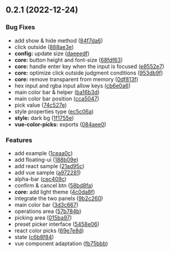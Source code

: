 

## 0.2.1 (2022-12-24)


### Bug Fixes

* add show & hide method ([84f7da6](https://github.com/humandetail/color-picks/commit/84f7da6445a7c79dcc9788ffa48911b6ffd656d4))
* click outside ([888ae3e](https://github.com/humandetail/color-picks/commit/888ae3ed51ee6e763a5b0280f57554c2fa801780))
* **config:** update size ([daeeedf](https://github.com/humandetail/color-picks/commit/daeeedf4aa8992cb30023b3ddc556bf6b2358e8a))
* **core:** button height and font-size ([68fdf63](https://github.com/humandetail/color-picks/commit/68fdf6385dbe536dff659118caff71738f123aa7))
* **core:** handle enter key when the input is focused ([e8552e7](https://github.com/humandetail/color-picks/commit/e8552e7fc8b28bcf8136f06dbbf8d895260ccc6b))
* **core:** optimize click outside judgment conditions ([953db9f](https://github.com/humandetail/color-picks/commit/953db9fd584baa98055b713dd0aff30abb1e035b))
* **core:** remove transparent from memory ([0df813f](https://github.com/humandetail/color-picks/commit/0df813f73cd1e38aa8b34be8134017d0a393e75e))
* hex input and rgba input allow keys ([cb6e0a6](https://github.com/humandetail/color-picks/commit/cb6e0a65c8ccb8c0c23b5a0ba3d494cf06a0ed3d))
* main color bar & helper ([ba16b3d](https://github.com/humandetail/color-picks/commit/ba16b3dfc77cd7a89612d2adf6c9bc6eea418dcc))
* main color bar position ([cca5047](https://github.com/humandetail/color-picks/commit/cca5047c572ca6aa4b926197bf4e03ef124b26b0))
* pick value ([74c527e](https://github.com/humandetail/color-picks/commit/74c527e17f74ae101a676440b260bafdc42da199))
* style properties type ([ec5c06a](https://github.com/humandetail/color-picks/commit/ec5c06ad7842384796db8c7893958f12d411a243))
* **style:** dark bg ([1f1755e](https://github.com/humandetail/color-picks/commit/1f1755ec9e76443eb148df7e33acdf4552a6ff01))
* **vue-color-picks:** exports ([084aee0](https://github.com/humandetail/color-picks/commit/084aee098f777996e956977d296e22f464db53fb))


### Features

* add example ([1ceaa0c](https://github.com/humandetail/color-picks/commit/1ceaa0c25e88687d92b585bd08f822c2b8452dc3))
* add floating-ui ([188b09e](https://github.com/humandetail/color-picks/commit/188b09e30106a5f74ea9749f67cf104da1af7eda))
* add react sample ([21ad95c](https://github.com/humandetail/color-picks/commit/21ad95ce86c8f2d1a50c8969eef09c89965fb62d))
* add vue sample ([a972281](https://github.com/humandetail/color-picks/commit/a97228159b0ce0735496010a64fe037f67442cb3))
* alpha-bar ([cec409c](https://github.com/humandetail/color-picks/commit/cec409cf46e7b58e4d7eb364b15b6bc8605f967d))
* confirm & cancel btn ([58bd8fa](https://github.com/humandetail/color-picks/commit/58bd8fad928c713f1fcf76ec569973e60e61f103))
* **core:** add light theme ([4c0da8f](https://github.com/humandetail/color-picks/commit/4c0da8f759841731d8e3fd21a97c8fa86460888b))
* integrate the two panels ([9b2c260](https://github.com/humandetail/color-picks/commit/9b2c260f473c0175f814b28b3ac35ee8ff96303c))
* main color bar ([3d3c667](https://github.com/humandetail/color-picks/commit/3d3c6672ed051b0c18dea7684f67a19688a1820b))
* operations area ([57b784b](https://github.com/humandetail/color-picks/commit/57b784b8d963e74e54dbf07f0f30c08e981c60e2))
* picking area ([015ba97](https://github.com/humandetail/color-picks/commit/015ba971f8eda61fe51db499bddc3ef19fc63c8e))
* preset picker interface ([5458e06](https://github.com/humandetail/color-picks/commit/5458e061209962ee257d0f67310204453756bf57))
* react color picks ([69e7e8d](https://github.com/humandetail/color-picks/commit/69e7e8d28db5106dfe186dfe3b7a21236be7801c))
* state ([c6b8f84](https://github.com/humandetail/color-picks/commit/c6b8f8435c8d390ecd17c93c7c72b39de8627a22))
* vue component adaptation ([fb75bbb](https://github.com/humandetail/color-picks/commit/fb75bbbf6824f8945c04e4dcca0817839403de08))